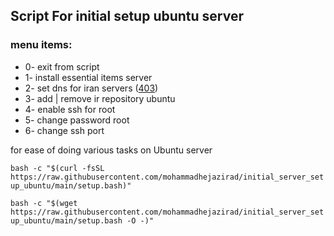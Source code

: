 ## Script For initial setup ubuntu server

### menu items:
* 0- exit from script
* 1- install essential items server
* 2- set dns for iran servers ([403](https://403.online/))
* 3- add | remove ir repository ubuntu
* 4- enable ssh for root
* 5- change password root
* 6- change ssh port

for ease of doing various tasks on Ubuntu server

``bash -c "$(curl -fsSL https://raw.githubusercontent.com/mohammadhejazirad/initial_server_setup_ubuntu/main/setup.bash)"
``

``bash -c "$(wget https://raw.githubusercontent.com/mohammadhejazirad/initial_server_setup_ubuntu/main/setup.bash -O -)"
``

